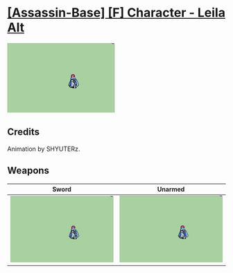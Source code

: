 # [\[Assassin-Base\] \[F\] Character - Leila Alt](./%5BAssassin-Base%5D%20%5BF%5D%20Character%20-%20Leila%20Alt)

<img src="./1.%20Sword/Sword_000.png" alt="[Assassin-Base] [F] Character - Leila Alt standing" />

## Credits

Animation by SHYUTERz.

## Weapons


|Sword |Unarmed |
|  :---: | :---: |
| <img alt="Sword animation" src="./1.%20Sword/Sword.gif" /> | <img alt="Unarmed animation" src="./8.%20Unarmed/Unarmed.gif" /> |
